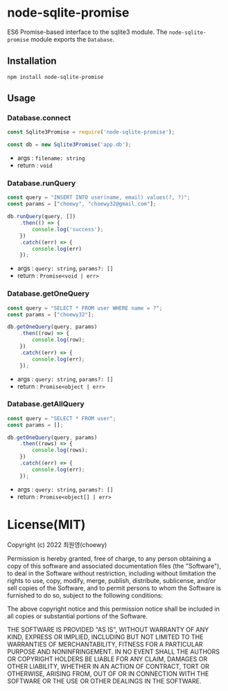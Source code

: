 # node-sqlite-promise

ES6 Promise-based interface to the sqlite3 module. The `node-sqlite-promise` module exports the `Database`.

## Installation

```
npm install node-sqlite-promise
```

## Usage

### Database.connect

```js
const Sqlite3Promise = require('node-sqlite-promise');

const db = new Sqlite3Promise('app.db');
```

- args : `filename: string`
- return : `void`

### Database.runQuery

```js
const query = "INSERT INTO user(name, email) values(?, ?)";
const params = ["choewy", "choewy32@gmail.com"];

db.runQuery(query, [])
    .then(() => {
        console.log('success');
    })
    .catch((err) => {
        console.log(err)
    });
```

- args : `query: string`, `params?: []`
- return : `Promise<void | err>`

### Database.getOneQuery

```js
const query = "SELECT * FROM user WHERE name = ?";
const params = ["choewy32"];

db.getOneQuery(query, params)
    .then((row) => {
        console.log(row);
    })
    .catch((err) => {
        console.log(err);
    });
```

- args : `query: string`, `params?: []`
- return : `Promise<object | err>`

### Database.getAllQuery

```js
const query = "SELECT * FROM user";
const params = [];

db.getOneQuery(query, params)
    .then((rows) => {
        console.log(rows);
    })
    .catch((err) => {
        console.log(err);
    });
```

- args : `query: string`, `params?: []`
- return : `Promise<object[] | err>`

# License(MIT)

Copyright (c) 2022 최원영(choewy)

Permission is hereby granted, free of charge, to any person obtaining a copy
of this software and associated documentation files (the "Software"), to deal
in the Software without restriction, including without limitation the rights
to use, copy, modify, merge, publish, distribute, sublicense, and/or sell
copies of the Software, and to permit persons to whom the Software is
furnished to do so, subject to the following conditions:

The above copyright notice and this permission notice shall be included in all
copies or substantial portions of the Software.

THE SOFTWARE IS PROVIDED "AS IS", WITHOUT WARRANTY OF ANY KIND, EXPRESS OR
IMPLIED, INCLUDING BUT NOT LIMITED TO THE WARRANTIES OF MERCHANTABILITY,
FITNESS FOR A PARTICULAR PURPOSE AND NONINFRINGEMENT. IN NO EVENT SHALL THE
AUTHORS OR COPYRIGHT HOLDERS BE LIABLE FOR ANY CLAIM, DAMAGES OR OTHER
LIABILITY, WHETHER IN AN ACTION OF CONTRACT, TORT OR OTHERWISE, ARISING FROM,
OUT OF OR IN CONNECTION WITH THE SOFTWARE OR THE USE OR OTHER DEALINGS IN THE
SOFTWARE.
